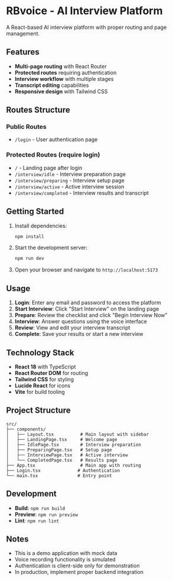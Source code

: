 # RBvoice - AI Interview Platform

A React-based AI interview platform with proper routing and page management.

## Features

- **Multi-page routing** with React Router
- **Protected routes** requiring authentication
- **Interview workflow** with multiple stages
- **Transcript editing** capabilities
- **Responsive design** with Tailwind CSS

## Routes Structure

### Public Routes
- `/login` - User authentication page

### Protected Routes (require login)
- `/` - Landing page after login
- `/interview/idle` - Interview preparation page
- `/interview/preparing` - Interview setup page
- `/interview/active` - Active interview session
- `/interview/completed` - Interview results and transcript

## Getting Started

1. Install dependencies:
   ```bash
   npm install
   ```

2. Start the development server:
   ```bash
   npm run dev
   ```

3. Open your browser and navigate to `http://localhost:5173`

## Usage

1. **Login**: Enter any email and password to access the platform
2. **Start Interview**: Click "Start Interview" on the landing page
3. **Prepare**: Review the checklist and click "Begin Interview Now"
4. **Interview**: Answer questions using the voice interface
5. **Review**: View and edit your interview transcript
6. **Complete**: Save your results or start a new interview

## Technology Stack

- **React 18** with TypeScript
- **React Router DOM** for routing
- **Tailwind CSS** for styling
- **Lucide React** for icons
- **Vite** for build tooling

## Project Structure

```
src/
├── components/
│   ├── Layout.tsx          # Main layout with sidebar
│   ├── LandingPage.tsx     # Welcome page
│   ├── IdlePage.tsx        # Interview preparation
│   ├── PreparingPage.tsx   # Setup page
│   ├── InterviewPage.tsx   # Active interview
│   └── CompletedPage.tsx   # Results page
├── App.tsx                 # Main app with routing
├── Login.tsx              # Authentication
└── main.tsx               # Entry point
```

## Development

- **Build**: `npm run build`
- **Preview**: `npm run preview`
- **Lint**: `npm run lint`

## Notes

- This is a demo application with mock data
- Voice recording functionality is simulated
- Authentication is client-side only for demonstration
- In production, implement proper backend integration
